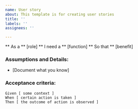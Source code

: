 ```yaml
---
name: User story
about: This template is for creating user stories
title: ''
labels: ''
assignees: ''

---
```


** As a ** [role]
** I need a ** [function]
** So that ** [benefit]

### Assumptions and Details:
* [Document what you know]

### Acceptance criteria:

``` gherkin
Given [ some context ]
When [ certain action is taken ] 
Then [ the outcome of action is observed ]
```
